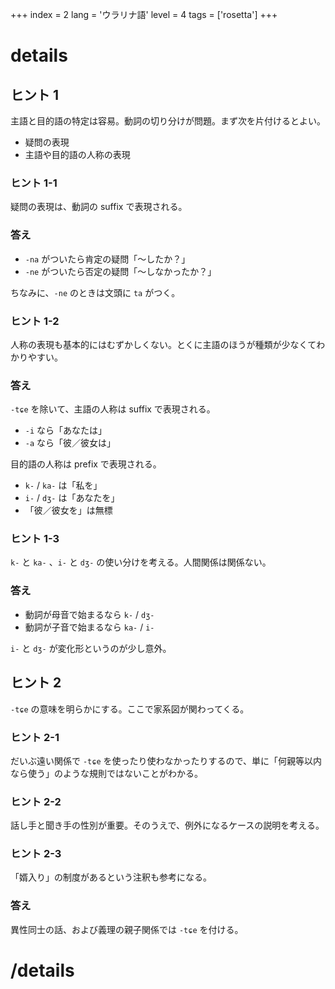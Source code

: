 +++
index = 2
lang = 'ウラリナ語'
level = 4
tags = ['rosetta']
+++

# details

## ヒント 1

主語と目的語の特定は容易。動詞の切り分けが問題。まず次を片付けるとよい。

* 疑問の表現
* 主語や目的語の人称の表現

### ヒント 1-1

疑問の表現は、動詞の suffix で表現される。

### 答え

* `-na` がついたら肯定の疑問「～したか？」
* `-ne` がついたら否定の疑問「～しなかったか？」

ちなみに、`-ne` のときは文頭に `ta` がつく。

### ヒント 1-2

人称の表現も基本的にはむずかしくない。とくに主語のほうが種類が少なくてわかりやすい。

### 答え

`-tɕe` を除いて、主語の人称は suffix で表現される。

* `-i` なら「あなたは」
* `-a` なら「彼／彼女は」

目的語の人称は prefix で表現される。

* `k-` / `ka-` は「私を」
* `i-` / `dʒ-` は「あなたを」
* 「彼／彼女を」は無標

### ヒント 1-3

`k-` と `ka-` 、`i-` と `dʒ-` の使い分けを考える。人間関係は関係ない。

### 答え

* 動詞が母音で始まるなら `k-` / `dʒ-`
* 動詞が子音で始まるなら `ka-` / `i-`

`i-` と `dʒ-` が変化形というのが少し意外。

## ヒント 2

`-tɕe` の意味を明らかにする。ここで家系図が関わってくる。

### ヒント 2-1

だいぶ遠い関係で `-tɕe` を使ったり使わなかったりするので、単に「何親等以内なら使う」のような規則ではないことがわかる。

### ヒント 2-2

話し手と聞き手の性別が重要。そのうえで、例外になるケースの説明を考える。

### ヒント 2-3

「婿入り」の制度があるという注釈も参考になる。

### 答え

異性同士の話、および義理の親子関係では `-tɕe` を付ける。

# /details
